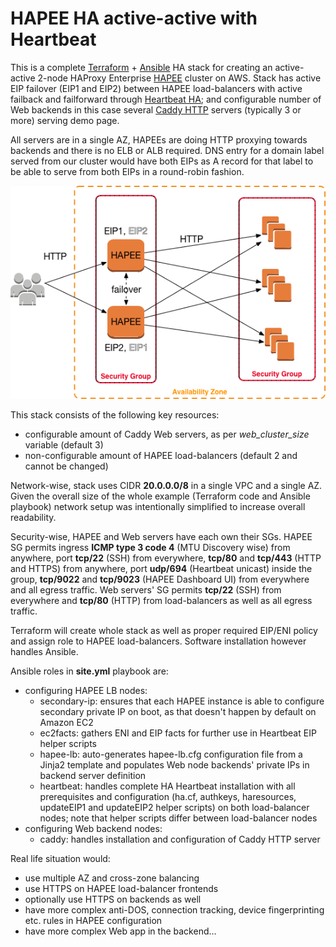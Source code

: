 # HAPEE HA active-active with Heartbeat

This is a complete [Terraform](https://www.terraform.io/) + [Ansible](https://www.ansible.com/) HA stack for creating an active-active 2-node HAProxy Enterprise [HAPEE](https://www.haproxy.com/products/haproxy-enterprise-edition/) cluster on AWS. Stack has active EIP failover (EIP1 and EIP2) between HAPEE load-balancers with active failback and failforward through [Heartbeat HA](http://linux-ha.org/wiki/Heartbeat); and configurable number of Web backends in this case several [Caddy HTTP](https://caddyserver.com/) servers (typically 3 or more) serving demo page.

All servers are in a single AZ, HAPEEs are doing HTTP proxying towards backends and there is no ELB or ALB required. DNS entry for a domain label served from our cluster would have both EIPs as A record for that label to be able to serve from both EIPs in a round-robin fashion.

![](hapee_heartbeat_scheme.png)

This stack consists of the following key resources:

- configurable amount of Caddy Web servers, as per _web\_cluster\_size_ variable (default 3)
- non-configurable amount of HAPEE load-balancers (default 2 and cannot be changed)

Network-wise, stack uses CIDR **20.0.0.0/8** in a single VPC and a single AZ. Given the overall size of the whole example (Terraform code and Ansible playbook) network setup was intentionally simplified to increase overall readability.

Security-wise, HAPEE and Web servers have each own their SGs. HAPEE SG permits ingress **ICMP type 3 code 4** (MTU Discovery wise) from anywhere, port **tcp/22** (SSH) from everywhere, **tcp/80** and **tcp/443** (HTTP and HTTPS) from anywhere, port **udp/694** (Heartbeat unicast) inside the group, **tcp/9022** and **tcp/9023** (HAPEE Dashboard UI) from everywhere and all egress traffic. Web servers' SG permits **tcp/22** (SSH) from everywhere and **tcp/80** (HTTP) from load-balancers as well as all egress traffic.

Terraform will create whole stack as well as proper required EIP/ENI policy and assign role to HAPEE load-balancers. Software installation however handles Ansible.

Ansible roles in **site.yml** playbook are:

- configuring HAPEE LB nodes:
  - secondary-ip: ensures that each HAPEE instance is able to configure secondary private IP on boot, as that doesn't happen by default on Amazon EC2
  - ec2facts: gathers ENI and EIP facts for further use in Heartbeat EIP helper scripts
  - hapee-lb: auto-generates hapee-lb.cfg configuration file from a Jinja2 template and populates Web node backends' private IPs in backend server definition
  - heartbeat: handles complete HA Heartbeat installation with all prerequisites and configuration (ha.cf, authkeys, haresources, updateEIP1 and updateEIP2 helper scripts) on both load-balancer nodes; note that helper scripts differ between load-balancer nodes
- configuring Web backend nodes:
  - caddy: handles installation and configuration of Caddy HTTP server

Real life situation would:

- use multiple AZ and cross-zone balancing
- use HTTPS on HAPEE load-balancer frontends
- optionally use HTTPS on backends as well
- have more complex anti-DOS, connection tracking, device fingerprinting etc. rules in HAPEE configuration
- have more complex Web app in the backend...
